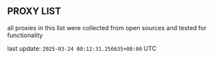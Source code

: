 ## PROXY LIST

all proxies in this list were collected from open sources and tested for functionality

last update: `2025-03-24 00:12:31.256635+00:00` UTC